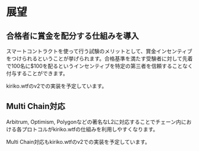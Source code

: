 # 展望

## 合格者に賞金を配分する仕組みを導入

スマートコントラクトを使って行う試験のメリットとして、賞金インセンティブをつけられるということが挙げられます。合格基準を満たす受験者に対して先着で100名に$100を配るというインセンティブを特定の第三者を信頼することなく付与することができます。

kiriko.wtfのv2での実装を予定しています。

## Multi Chain対応
Arbitrum, Optimism, Polygonなどの著名なL2に対応することでチェーン内における各プロトコルがkiriko.wtfの仕組みを利用しやすくなります。

Multi Chain対応もkiriko.wtfのv2での実装を予定しています。
